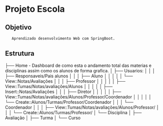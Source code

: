 # Projeto Escola

## Objetivo

       Aprendizado desenvolvimento Web com SpringBoot.

## Estrutura

   ├── Home - Dashboard de como esta o andamento total das materias e disciplinas assim como os alunos de forma grafica.
   │
   ├── Usuarios:
   │      │
   │      ├── Responsaveis/Pais alunos
   │      │
   │      ├── Aluno
   │      │      │
   │      │      └── View::Notas/Avaliações
   │      │
   │      ├── Professor
   │      │      │
   │      │      ├── View::Tumas/Notas/avaliações/Alunos
   │      │      │
   │      │      ├── Insert::Notas/Avaliações
   │      │
   │      ├── Diretor
   │      │      │
   │      │      ├── View::Tumas/Notas/avaliações/Alunos/Professor/Coordenador
   │      │      │
   │      │      └── Create::Alunos/Turmas/Professor/Coordenador
   │      │
   │      └── Coordenador
   │             │
   │             ├── View::Tumas/Notas/avaliações/Alunos/Professor/
   │             │
   │             └── Create::Alunos/Turmas/Professor/
   │
   └── Disciplina
               │
               ├── Avaliação
               │
               ├── Turma
               │
               └── Curso

